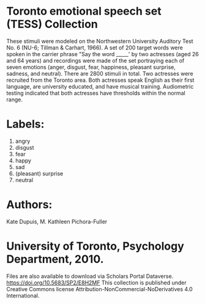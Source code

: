 # Toronto emotional speech set (TESS) Collection
These stimuli were modeled on the Northwestern University Auditory Test No. 6 (NU-6; Tillman & Carhart, 1966). A set of 200 target words were spoken in the carrier phrase "Say the word _____' by two actresses (aged 26 and 64 years) and recordings were made of the set portraying each of seven emotions (anger, disgust, fear, happiness, pleasant surprise, sadness, and neutral). There are 2800 stimuli in total.
Two actresses were recruited from the Toronto area. Both actresses speak English as their first language, are university educated, and have musical training. Audiometric testing indicated that both actresses have thresholds within the normal range.

# Labels:
1.  angry
2.  disgust
3.  fear
4.  happy
5.  sad
6.  (pleasant) surprise
7.  neutral

# Authors:
Kate Dupuis, M. Kathleen Pichora-Fuller

# University of Toronto, Psychology Department, 2010.
Files are also available to download via Scholars Portal Dataverse. https://doi.org/10.5683/SP2/E8H2MF
This collection is published under Creative Commons license Attribution-NonCommercial-NoDerivatives 4.0 International.